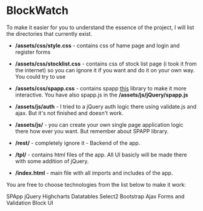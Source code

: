 # BlockWatch

To make it easier for you to understand the essence of the project, I will list the directories that currently exist.

- **/assets/css/style.css** - contains css of hame page and login and register forms

- **/assets/css/stocklist.css** - contains css of stock list page (i took it from the internet) so you can ignore it if you want and do it on your own way. You could try to use 

- **/assets/css/spapp.css** - contains spapp [this](https://github.com/amiletti/spapp) library to make it more interactive. You have also spapp.js in the **/assets/js/jQuery/spapp.js**
  
- **/assets/js/auth** - I tried to a jQuery auth logic there using validate.js and ajax. But it's not finished and doesn't work.

- **/assets/js/** - you can create your own single page application logic there how ever you want. But remember about SPAPP library.

- **/rest/** - completely ignore it - Backend of the app.

- **/tpl/** - contains html files of the app. All UI basicly will be made there with some addition of jQuery.

- **/index.html** - main file with all imports and includes of the app.

You are free to choose technologies from the list below to make it work:

SPApp
jQuery
Highcharts
Datatables
Select2
Bootstrap
Ajax
Forms and Validation
Block UI

